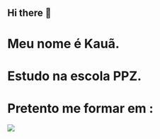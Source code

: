 ## Hi there 👋
# Meu nome é Kauã.
# Estudo na escola PPZ.
# Pretento me formar em :
![](https://media1.tenor.com/m/YOC_W18TND4AAAAd/attack-tj-defalco.gif)



